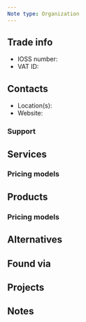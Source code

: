 ```yaml
---
Note type: Organization
---
```


## Trade info

- IOSS number: 
- VAT ID: 
## Contacts

- Location(s):
- Website: 
### Support

## Services

### Pricing models

## Products

### Pricing models

## Alternatives

## Found via

## Projects

## Notes